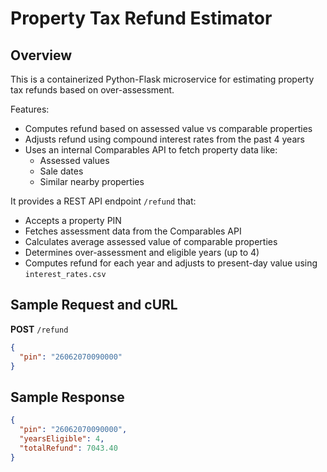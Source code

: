 # Property Tax Refund Estimator


## Overview



This is a containerized Python-Flask microservice for estimating property tax refunds based on over-assessment.


Features:
- Computes refund based on assessed value vs comparable properties
- Adjusts refund using compound interest rates from the past 4 years
- Uses an internal Comparables API to fetch property data like:
  - Assessed values
  - Sale dates
  - Similar nearby properties


It provides a REST API endpoint `/refund` that:

- Accepts a property PIN
- Fetches assessment data from the Comparables API
- Calculates average assessed value of comparable properties
- Determines over-assessment and eligible years (up to 4)
- Computes refund for each year and adjusts to present-day value using `interest_rates.csv`



## Sample Request and cURL

**POST** `/refund`  
```json
{
  "pin": "26062070090000"
}
```


## Sample Response
```json
{
  "pin": "26062070090000",
  "yearsEligible": 4,
  "totalRefund": 7043.40
}
```



